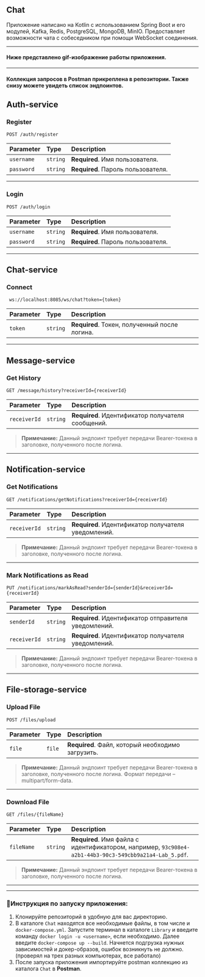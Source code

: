 

## Chat
Приложение написано на Kotlin с использованием Spring Boot и его модулей, Kafka, Redis, PostgreSQL, MongoDB, MinIO. Предоставляет возможности чата с собеседником при помощи WebSocket соединения.

---
#### Ниже представлено gif-изображение работы приложения.

---
#### Коллекция запросов в Postman прикреплена в репозитории. Также снизу можете увидеть список эндпоинтов.


## Auth-service

### Register

```http
POST /auth/register
```

| Parameter | Type     | Description                                        |
| :-------- | :------- | :------------------------------------------------- |
| `username` | `string` | **Required**. Имя пользователя.                    |
| `password` | `string` | **Required**. Пароль пользователя.               |

---

### Login

```http
POST /auth/login
```

| Parameter | Type     | Description                                        |
| :-------- | :------- | :------------------------------------------------- |
| `username` | `string` | **Required**. Имя пользователя.                    |
| `password` | `string` | **Required**. Пароль пользователя.               |

---

## Chat-service

### Connect

```http
 ws://localhost:8085/ws/chat?token={token}
```

| Parameter | Type     | Description                                        |
| :-------- | :------- | :------------------------------------------------- |
| `token` | `string` | **Required**. Токен, полученный после логина.                    |

---
## Message-service

### Get History

```http
GET /message/history?receiverId={receiverId}
```

| Parameter   | Type     | Description                                           |
| :---------- | :------- | :---------------------------------------------------- |
| `receiverId` | `string` | **Required**. Идентификатор получателя сообщений.     |

> **Примечание:** Данный эндпоинт требует передачи Bearer-токена в заголовке, полученного после логина.

---

## Notification-service

### Get Notifications

```http
GET /notifications/getNotifications?receiverId={receiverId}
```

| Parameter   | Type     | Description                                           |
| :---------- | :------- | :---------------------------------------------------- |
| `receiverId` | `string` | **Required**. Идентификатор получателя уведомлений.   |

> **Примечание:** Данный эндпоинт требует передачи Bearer-токена в заголовке, полученного после логина.

---

### Mark Notifications as Read

```http
PUT /notifications/markAsRead?senderId={senderId}&receiverId={receiverId}
```

| Parameter    | Type     | Description                                           |
| :----------- | :------- | :---------------------------------------------------- |
| `senderId`   | `string` | **Required**. Идентификатор отправителя уведомлений.  |
| `receiverId` | `string` | **Required**. Идентификатор получателя уведомлений.   |

> **Примечание:** Данный эндпоинт требует передачи Bearer-токена в заголовке, полученного после логина.

---

## File-storage-service

### Upload File

```http
POST /files/upload
```

| Parameter | Type     | Description                                                   |
| :-------- | :------- | :------------------------------------------------------------ |
| `file`    | `file`   | **Required**. Файл, который необходимо загрузить.           |

> **Примечание:** Данный эндпоинт требует передачи Bearer-токена в заголовке, полученного после логина.
Формат передачи – multipart/form-data.

---

### Download File

```http
GET /files/{fileName}
```

| Parameter  | Type     | Description                                            |
| :--------- | :------- | :----------------------------------------------------- |
| `fileName` | `string` | **Required**. Имя файла с идентификатором, например, `93c908e4-a2b1-44b3-90c3-549cbb9a21a4-Lab_5.pdf`. |

> **Примечание:** Данный эндпоинт требует передачи Bearer-токена в заголовке, полученного после логина.

---

---
### 🚀Инструкция по запуску приложения:
1. Клонируйте репозиторий в удобную для вас директорию.
2. В каталоге `Chat` находятся все необходимые файлы, в том числе и `docker-compose.yml`. Запустите терминал в каталоге `Library` и введите команду ```docker login -u <username>```, если необходимо.
Далее введите ```docker-compose up --build```. Начнется подгрузка нужных зависимостей и докер-образов, ошибок возникнуть не должно. (проверял на трех разных компьютерах, все работало)
3. После запуска приложения импортируйте postman коллекцию из каталога `Chat` в <b>Postman</b>.

